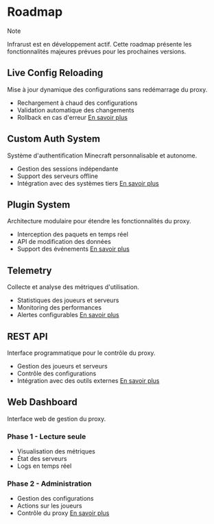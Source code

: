 # Roadmap

> [!NOTE]  
> Infrarust est en développement actif. Cette roadmap présente les fonctionnalités majeures prévues pour les prochaines versions.

## Live Config Reloading
Mise à jour dynamique des configurations sans redémarrage du proxy.
- Rechargement à chaud des configurations
- Validation automatique des changements
- Rollback en cas d'erreur
[En savoir plus](./live-config.md)

## Custom Auth System
Système d'authentification Minecraft personnalisable et autonome.
- Gestion des sessions indépendante
- Support des serveurs offline
- Intégration avec des systèmes tiers
[En savoir plus](./auth-system.md)

## Plugin System
Architecture modulaire pour étendre les fonctionnalités du proxy.
- Interception des paquets en temps réel
- API de modification des données
- Support des événements
[En savoir plus](./plugins.md)

## Telemetry
Collecte et analyse des métriques d'utilisation.
- Statistiques des joueurs et serveurs
- Monitoring des performances
- Alertes configurables
[En savoir plus](./telemetry.md)

## REST API
Interface programmatique pour le contrôle du proxy.
- Gestion des joueurs et serveurs
- Contrôle des configurations
- Intégration avec des outils externes
[En savoir plus](./rest-api.md)

## Web Dashboard
Interface web de gestion du proxy.
### Phase 1 - Lecture seule
- Visualisation des métriques
- État des serveurs
- Logs en temps réel

### Phase 2 - Administration
- Gestion des configurations
- Actions sur les joueurs
- Contrôle du proxy
[En savoir plus](./dashboard.md)